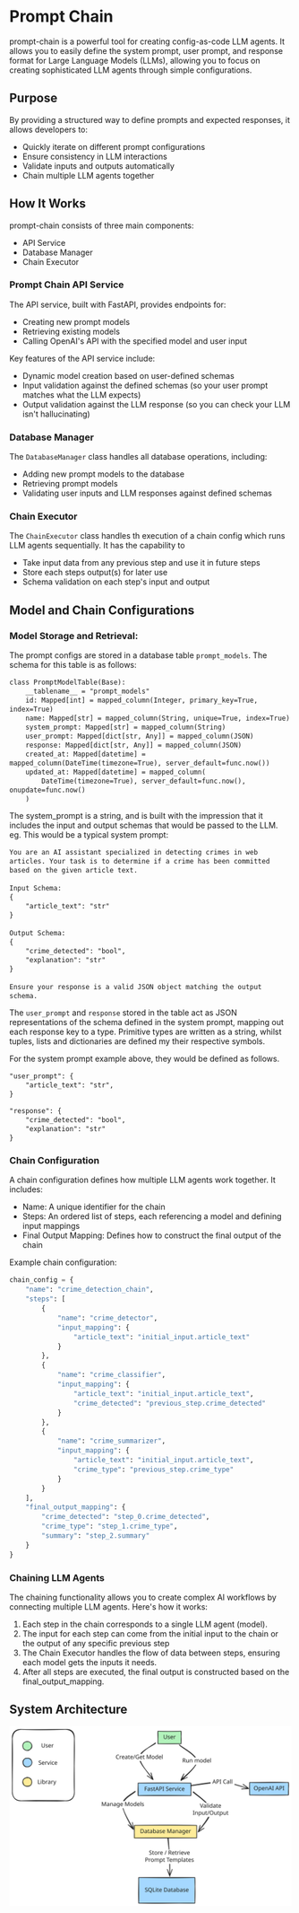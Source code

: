 # Prompt Chain

prompt-chain is a powerful tool for creating config-as-code LLM agents.
It allows you to easily define the system prompt, user prompt, and response format for Large Language Models (LLMs),
allowing you to focus on creating sophisticated LLM agents through simple configurations.

## Purpose

By providing a structured way to define prompts and expected responses, it allows developers to:

- Quickly iterate on different prompt configurations
- Ensure consistency in LLM interactions
- Validate inputs and outputs automatically
- Chain multiple LLM agents together

## How It Works

prompt-chain consists of three main components:

- API Service
- Database Manager
- Chain Executor


### Prompt Chain API Service

The API service, built with FastAPI, provides endpoints for:

- Creating new prompt models
- Retrieving existing models
- Calling OpenAI's API with the specified model and user input

Key features of the API service include:

- Dynamic model creation based on user-defined schemas
- Input validation against the defined schemas (so your user prompt matches what the LLM expects)
- Output validation against the LLM response (so you can check your LLM isn't hallucinating)

### Database Manager

The `DatabaseManager` class handles all database operations, including:

- Adding new prompt models to the database
- Retrieving prompt models
- Validating user inputs and LLM responses against defined schemas

### Chain Executor

The `ChainExecutor` class handles th execution of a chain config which runs LLM agents sequentially.
It has the capability to

- Take input data from any previous step and use it in future steps
- Store each steps output(s) for later use
- Schema validation on each step's input and output


## Model and Chain Configurations


### Model Storage and Retrieval:

The prompt configs are stored in a database table `prompt_models`. The schema for this table is as follows:

```
class PromptModelTable(Base):
    __tablename__ = "prompt_models"
    id: Mapped[int] = mapped_column(Integer, primary_key=True, index=True)
    name: Mapped[str] = mapped_column(String, unique=True, index=True)
    system_prompt: Mapped[str] = mapped_column(String)
    user_prompt: Mapped[dict[str, Any]] = mapped_column(JSON)
    response: Mapped[dict[str, Any]] = mapped_column(JSON)
    created_at: Mapped[datetime] = mapped_column(DateTime(timezone=True), server_default=func.now())
    updated_at: Mapped[datetime] = mapped_column(
        DateTime(timezone=True), server_default=func.now(), onupdate=func.now()
    )
```

The system_prompt is a string, and is built with the impression that it includes the input and output schemas that would be passed to the LLM. eg. This would be a typical system prompt:

```
You are an AI assistant specialized in detecting crimes in web articles. Your task is to determine if a crime has been committed based on the given article text.

Input Schema:
{
    "article_text": "str"
}

Output Schema:
{
    "crime_detected": "bool",
    "explanation": "str"
}

Ensure your response is a valid JSON object matching the output schema.
```

The `user_prompt` and `response` stored in the table act as JSON representations of the schema defined in the system prompt, mapping out
each response key to a type. Primitive types are written as a string, whilst tuples, lists and dictionaries are defined my their respective
symbols.

For the system prompt example above, they would be defined as follows.

```
"user_prompt": {
    "article_text": "str",
}
```

```
"response": {
    "crime_detected": "bool",
    "explanation": "str"
}
```

### Chain Configuration

A chain configuration defines how multiple LLM agents work together. It includes:

- Name: A unique identifier for the chain
- Steps: An ordered list of steps, each referencing a model and defining input mappings
- Final Output Mapping: Defines how to construct the final output of the chain

Example chain configuration:

```python
chain_config = {
    "name": "crime_detection_chain",
    "steps": [
        {
            "name": "crime_detector",
            "input_mapping": {
                "article_text": "initial_input.article_text"
            }
        },
        {
            "name": "crime_classifier",
            "input_mapping": {
                "article_text": "initial_input.article_text",
                "crime_detected": "previous_step.crime_detected"
            }
        },
        {
            "name": "crime_summarizer",
            "input_mapping": {
                "article_text": "initial_input.article_text",
                "crime_type": "previous_step.crime_type"
            }
        }
    ],
    "final_output_mapping": {
        "crime_detected": "step_0.crime_detected",
        "crime_type": "step_1.crime_type",
        "summary": "step_2.summary"
    }
}
```

### Chaining LLM Agents

The chaining functionality allows you to create complex AI workflows by connecting multiple LLM agents.
Here's how it works:

1. Each step in the chain corresponds to a single LLM agent (model).
2. The input for each step can come from the initial input to the chain or the output of any specific previous step
3. The Chain Executor handles the flow of data between steps, ensuring each model gets the inputs it needs.
4. After all steps are executed, the final output is constructed based on the final_output_mapping.


## System Architecture

![System Architecture](systemarchitecture.svg)
